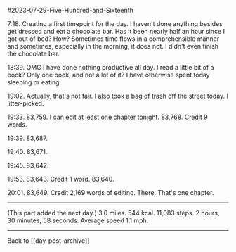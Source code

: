 #2023-07-29-Five-Hundred-and-Sixteenth

7:18.  Creating a first timepoint for the day.  I haven't done anything besides get dressed and eat a chocolate bar.  Has it been nearly half an hour since I got out of bed?  How?  Sometimes time flows in a comprehensible manner and sometimes, especially in the morning, it does not.  I didn't even finish the chocolate bar.

18:39.  OMG I have done nothing productive all day.  I read a little bit of a book?  Only one book, and not a lot of it?  I have otherwise spent today sleeping or eating.

19:02.  Actually, that's not fair.  I also took a bag of trash off the street today.  I litter-picked.

19:33.  83,759.  I can edit at least one chapter tonight.  83,768.    Credit 9 words.

19:39.  83,687.

19:40.  83,671.

19:45.  83,642.

19:53.  83,643.  Credit 1 word.  83,640.

20:01.  83,649.  Credit 2,169 words of editing.  There.  That's one chapter.

---
(This part added the next day.)  3.0 miles.  544 kcal.  11,083 steps.  2 hours, 30 minutes, 58 seconds.  Average speed 1.1 mph.

---
Back to [[day-post-archive]]